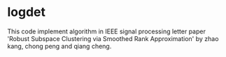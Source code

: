 # logdet
This code implement algorithm in IEEE signal processing letter paper 'Robust Subspace Clustering via Smoothed Rank Approximation' by zhao kang, chong peng and qiang cheng.
